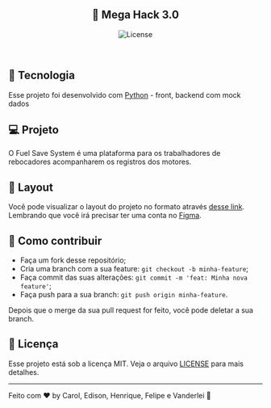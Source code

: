 <h2 align="center">
  🚀 Mega Hack 3.0
</h2>

<p align="center">

  <img alt="License" src="https://img.shields.io/static/v1?label=license&message=MIT&color=7159c1&labelColor=000000">
</p>
<br>

## :rocket: Tecnologia

Esse projeto foi desenvolvido com [Python](https://www.python.org/) - front, backend com mock dados

## 💻 Projeto

O Fuel Save System é uma plataforma para os trabalhadores de rebocadores acompanharem os registros dos motores.

## 🔖 Layout

Você pode visualizar o layout do projeto no formato através [desse link](https://www.figma.com/file/IBNRPhuUWyqO8bPzJZngkR/Untitled). Lembrando que você irá precisar ter uma conta no [Figma](http://figma.com/).

## 🤔 Como contribuir

- Faça um fork desse repositório;
- Cria uma branch com a sua feature: `git checkout -b minha-feature`;
- Faça commit das suas alterações: `git commit -m 'feat: Minha nova feature'`;
- Faça push para a sua branch: `git push origin minha-feature`.

Depois que o merge da sua pull request for feito, você pode deletar a sua branch.

## :memo: Licença

Esse projeto está sob a licença MIT. Veja o arquivo [LICENSE](LICENSE.md) para mais detalhes.

---

Feito com ♥ by Carol, Edison, Henrique, Felipe e Vanderlei :wave: 
